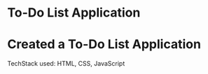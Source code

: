 # To-Do List Application

# Created a To-Do List Application

TechStack used: HTML, CSS, JavaScript
